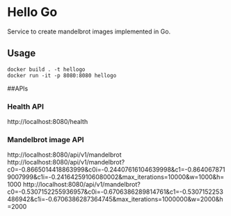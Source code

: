 # Hello Go

Service to create mandelbrot images implemented in Go.

## Usage

```
docker build . -t hellogo
docker run -it -p 8080:8080 hellogo
```

##APIs

### Health API
http://localhost:8080/health

### Mandelbrot image API

http://localhost:8080/api/v1/mandelbrot
http://localhost:8080/api/v1/mandelbrot?c0=-0.8665014418863999&c0i=-0.24407616104639998&c1=-0.8640678719007999&c1i=-0.24164259106080002&max_iterations=10000&w=1000&h=1000
http://localhost:8080/api/v1/mandelbrot?c0=-0.5307152255936957&c0i=-0.6706386289814761&c1=-0.5307152253486942&c1i=-0.6706386287364745&max_iterations=1000000&w=2000&h=2000